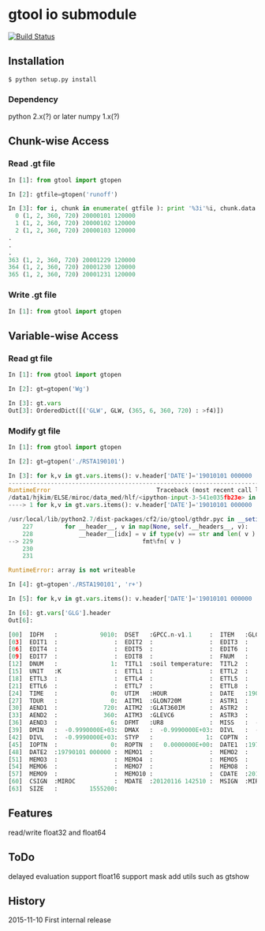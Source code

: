 # gtool io submodule

[![Build Status](https://travis-ci.org/hyungjun/cf.io.gtool.svg?branch=master)](https://travis-ci.org/hyungjun/cf.io.gtool)


Installation
------------
```
$ python setup.py install
```
### Dependency
python 2.x(?) or later
numpy 1.x(?)

Chunk-wise Access
-----------------
### Read .gt file
```python
In [1]: from gtool import gtopen

In [2]: gtfile=gtopen('runoff')

In [3]: for i, chunk in enumerate( gtfile ): print '%3i'%i, chunk.data.shape, chunk.header['DATE']
  0 (1, 2, 360, 720) 20000101 120000
  1 (1, 2, 360, 720) 20000102 120000
  2 (1, 2, 360, 720) 20000103 120000
.
.
.
363 (1, 2, 360, 720) 20001229 120000
364 (1, 2, 360, 720) 20001230 120000
365 (1, 2, 360, 720) 20001231 120000
```

### Write .gt file
```python
In [1]: from gtool import gtopen

```

Variable-wise Access
--------------------

### Read gt file

```python
In [1]: from gtool import gtopen

In [2]: gt=gtopen('Wg')

In [3]: gt.vars
Out[3]: OrderedDict([('GLW', GLW, (365, 6, 360, 720) : >f4)])
```

### Modify gt file

```python
In [1]: from gtool import gtopen

In [2]: gt=gtopen('./RSTA190101')

In [3]: for k,v in gt.vars.items(): v.header['DATE']='19010101 000000 '
---------------------------------------------------------------------------
RuntimeError                              Traceback (most recent call last)
/data1/hjkim/ELSE/miroc/data_med/hlf/<ipython-input-3-541e035fb23e> in <module>()
----> 1 for k,v in gt.vars.items(): v.header['DATE']='19010101 000000 '

/usr/local/lib/python2.7/dist-packages/cf2/io/gtool/gthdr.pyc in __setitem__(self, k, v)
    227         for __header__, v in map(None, self.__headers__, v):
    228             __header__[idx] = v if type(v) == str and len( v ) == 16 else \
--> 229                               fmt%fn( v )
    230
    231

RuntimeError: array is not writeable

In [4]: gt=gtopen'./RSTA190101', 'r+')

In [5]: for k,v in gt.vars.items(): v.header['DATE']='19010101 000000 '

In [6]: gt.vars['GLG'].header
Out[6]:

[00]  IDFM   :            9010:  DSET   :GPCC.n-v1.1     :  ITEM   :GLG             :
[03]  EDIT1  :                :  EDIT2  :                :  EDIT3  :                :
[06]  EDIT4  :                :  EDIT5  :                :  EDIT6  :                :
[09]  EDIT7  :                :  EDIT8  :                :  FNUM   :               1:
[12]  DNUM   :               1:  TITL1  :soil temperature:  TITL2  :                :
[15]  UNIT   :K               :  ETTL1  :                :  ETTL2  :                :
[18]  ETTL3  :                :  ETTL4  :                :  ETTL5  :                :
[21]  ETTL6  :                :  ETTL7  :                :  ETTL8  :                :
[24]  TIME   :               0:  UTIM   :HOUR            :  DATE   :19010101 000000 :
[27]  TDUR   :               0:  AITM1  :GLON720M        :  ASTR1  :               1:
[30]  AEND1  :             720:  AITM2  :GLAT360IM       :  ASTR2  :               1:
[33]  AEND2  :             360:  AITM3  :GLEVC6          :  ASTR3  :               1:
[36]  AEND3  :               6:  DFMT   :UR8             :  MISS   :  -0.9990000E+03:
[39]  DMIN   :  -0.9990000E+03:  DMAX   :  -0.9990000E+03:  DIVL   :  -0.9990000E+03:
[42]  DIVL   :  -0.9990000E+03:  STYP   :               1:  COPTN  :                :
[45]  IOPTN  :               0:  ROPTN  :   0.0000000E+00:  DATE1  :19790101 000000 :
[48]  DATE2  :19790101 000000 :  MEMO1  :                :  MEMO2  :                :
[51]  MEMO3  :                :  MEMO4  :                :  MEMO5  :                :
[54]  MEMO6  :                :  MEMO7  :                :  MEMO8  :                :
[57]  MEMO9  :                :  MEMO10 :                :  CDATE  :20120116 142510 :
[60]  CSIGN  :MIROC           :  MDATE  :20120116 142510 :  MSIGN  :MIROC           :
[63]  SIZE   :         1555200:
```


Features
--------
read/write float32 and float64


ToDo
----
delayed evaluation
support float16
support mask
add utils such as gtshow


History
-------
2015-11-10    First internal release


